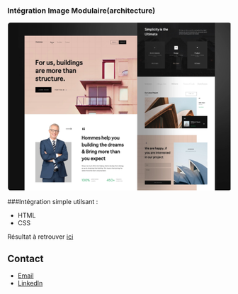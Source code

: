 ### Intégration Image Modulaire(architecture)

![Image text](https://github.com/John-Gate/architecture-integration/blob/main/src/image/2021-07-26%20(2).png)

###Intégration simple utilsant :
* HTML
* CSS

Résultat à retrouver [ici](https://john-gate.github.io/architecture-integration)

## Contact
* [Email](mailto:barrierejc@live.fr?subject=[GitHub]%20Source%20Han%20Sans)
* [LinkedIn](https://linkedin.com/in/jean-christian-barriere)
